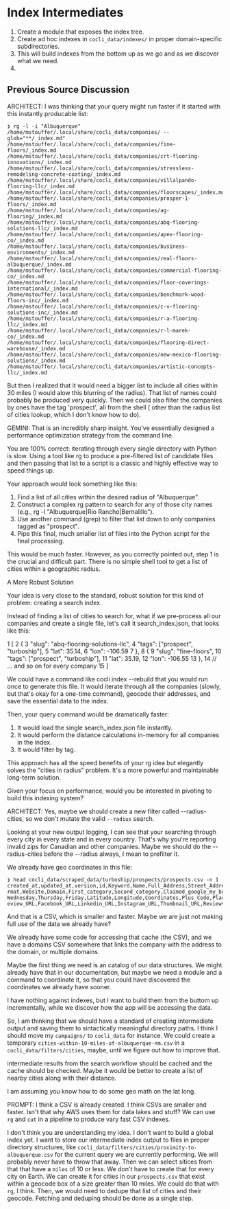 # Index Intermediates

1. Create a module that exposes the index tree.
2. Create ad hoc indexes in `cocli_data/indexes/` in proper domain-specific subdirectories.
3. This will build indexes from the bottom up as we go and as we discover what we need.
4. 



## Previous Source Discussion

ARCHITECT:
I was thinking that your query might run faster if it started with this instantly producable list:

```
❯ rg -l -i "Albuquerque" /home/mstouffer/.local/share/cocli_data/companies/ --glob="**/_index.md"
/home/mstouffer/.local/share/cocli_data/companies/fine-floors/_index.md
/home/mstouffer/.local/share/cocli_data/companies/crt-flooring-innovations/_index.md
/home/mstouffer/.local/share/cocli_data/companies/stressless-remodeling-concrete-coating/_index.md
/home/mstouffer/.local/share/cocli_data/companies/villalpando-flooring-llc/_index.md
/home/mstouffer/.local/share/cocli_data/companies/floorscapes/_index.md
/home/mstouffer/.local/share/cocli_data/companies/prosper-1-floors/_index.md
/home/mstouffer/.local/share/cocli_data/companies/ag-flooring/_index.md
/home/mstouffer/.local/share/cocli_data/companies/abq-flooring-solutions-llc/_index.md
/home/mstouffer/.local/share/cocli_data/companies/apex-flooring-co/_index.md
/home/mstouffer/.local/share/cocli_data/companies/business-environments/_index.md
/home/mstouffer/.local/share/cocli_data/companies/real-floors-albuquerque/_index.md
/home/mstouffer/.local/share/cocli_data/companies/commercial-flooring-co/_index.md
/home/mstouffer/.local/share/cocli_data/companies/floor-coverings-international/_index.md
/home/mstouffer/.local/share/cocli_data/companies/benchmark-wood-floors-inc/_index.md
/home/mstouffer/.local/share/cocli_data/companies/c-v-flooring-solutions-inc/_index.md
/home/mstouffer/.local/share/cocli_data/companies/r-a-flooring-llc/_index.md
/home/mstouffer/.local/share/cocli_data/companies/r-l-marek-co/_index.md
/home/mstouffer/.local/share/cocli_data/companies/flooring-direct-warehouse/_index.md
/home/mstouffer/.local/share/cocli_data/companies/new-mexico-flooring-solutions/_index.md
/home/mstouffer/.local/share/cocli_data/companies/artistic-concepts-llc/_index.md
```

But then I realized that it would need a bigger list to include all cities within 30 miles (I would alow this blurring of the radius). That list
of names could probably be produced very quickly. Then we could also filter the companies by ones have the tag 'prospect', all from the shell (
other than the radius list of cities lookup, which I don't know how to do).


GEMINI:
That is an incredibly sharp insight. You've essentially designed a performance optimization strategy from the command line.

You are 100% correct: iterating through every single directory with Python is slow. Using a tool like rg to produce a pre-filtered list of
candidate files and then passing that list to a script is a classic and highly effective way to speed things up.

Your approach would look something like this:
1. Find a list of all cities within the desired radius of "Albuquerque".
2. Construct a complex rg pattern to search for any of those city names (e.g., rg -l "Albuquerque|Rio Rancho|Bernalillo").
3. Use another command (grep) to filter that list down to only companies tagged as "prospect".
4. Pipe this final, much smaller list of files into the Python script for the final processing.

This would be much faster. However, as you correctly pointed out, step 1 is the crucial and difficult part. There is no simple shell tool to
get a list of cities within a geographic radius.

A More Robust Solution

Your idea is very close to the standard, robust solution for this kind of problem: creating a search index.

Instead of finding a list of cities to search for, what if we pre-process all our companies and create a single file, let's call it
search_index.json, that looks like this:

1 [
2   {
3     "slug": "abq-flooring-solutions-llc",
4     "tags": ["prospect", "turboship"],
5     "lat": 35.14,
6     "lon": -106.59
7   },
8   {
9     "slug": "fine-floors",
10     "tags": ["prospect", "turboship"],
11     "lat": 35.19,
12     "lon": -106.55
13   },
14   // ... and so on for every company
15 ]

We could have a command like cocli index --rebuild that you would run once to generate this file. It would iterate through all the companies
(slowly, but that's okay for a one-time command), geocode their addresses, and save the essential data to the index.

Then, your query command would be dramatically faster:
1. It would load the single search_index.json file instantly.
2. It would perform the distance calculations in-memory for all companies in the index.
3. It would filter by tag.

This approach has all the speed benefits of your rg idea but elegantly solves the "cities in radius" problem. It's a more powerful and
maintainable long-term solution.

Given your focus on performance, would you be interested in pivoting to build this indexing system?




ARCHITECT:
Yes, maybe we should create a new filter called --radius-cities, so we don't mutate the valid `--radius` search.

Looking at your new output logging, I can see that your searching through every city in every state and in every country. That's why you're reporting invalid zips for Canadian and other companies. Maybe we should do the --radius-cities before the --radius always, I mean to prefilter it.

We already have geo coordinates in this file:

```
❯ head cocli_data/scraped_data/turboship/prospects/prospects.csv -n 1
created_at,updated_at,version,id,Keyword,Name,Full_Address,Street_Address,City,Zip,Municipality,State,Country,Timezone,Phone_1,Phone_Standard_fo
rmat,Website,Domain,First_category,Second_category,Claimed_google_my_business,Reviews_count,Average_rating,Hours,Saturday,Sunday,Monday,Tuesday,
Wednesday,Thursday,Friday,Latitude,Longitude,Coordinates,Plus_Code,Place_ID,Menu_Link,GMB_URL,CID,Google_Knowledge_URL,Kgmid,Image_URL,Favicon,R
eview_URL,Facebook_URL,Linkedin_URL,Instagram_URL,Thumbnail_URL,Reviews,Quotes,Uuid
```

And that is a CSV, which is smaller and faster. Maybe we are just not making full use of the data we already have?

We already have some code for accessing that cache (the CSV), and we have a domains CSV somewhere that links the company with the address to the domain, or multiple domains.

Maybe the first thing we need is an catalog of our data structures. We might already have that in our documentation, but maybe we need a module and a command to coordinate it, so that you could have discovered the coordinates we already have sooner.

I have nothing against indexes, but I want to build them from the buttom up incrementally, while we discover how the app will be accessing the data.

So, I am thinking that we should have a standard of creating intermediate output and saving them to sintactically meaningful directory paths. I think I should move my `campaigns/` to `cocli_data` for instance. We could create a temporary `cities-within-10-miles-of-albuquerque-nm.csv` in a `cocli_data/filters/cities`, maybe, until we figure out how to improve that.

intermediate results from the search workflow should be cached and the cache should be checked. Maybe it would be better to create a list of nearby cities along with their distance.

I am assuming you know how to do some geo math on the lat long.


PROMPT:
I think a CSV is already created. I think CSVs are smaller and faster. Isn't that why AWS uses them for data lakes and stuff? We can use `rg` and `cut` in a pipeline to produce vary fast CSV indexes.

I don't think you are understanding my idea. I don't want to build a global index yet. I want to store our intermediate index output to files in proper directory structures, like `cocli_data/filters/cities/proximity-to-albuquerque.csv` for the current query we are currently performing. We will probably never have to throw that away. Then we can select sitices from that that have a `miles` of 10 or less. We don't have to create that for every city on Earth. We can create it for cities in our `prospects.csv` that exist within a geocode box of a size greater than 10 miles. We could do that with `rg`, I think. Then, we would need to dedupe that list of cities and their geocode. Fetching and deduping should be done as a single step.

